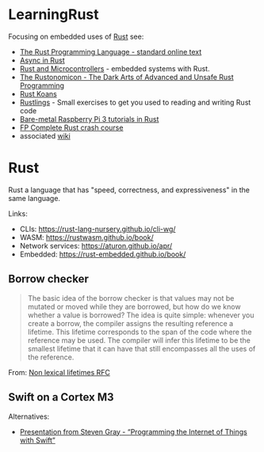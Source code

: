 # LearningRust
Focusing on embedded uses of [Rust](https://www.rust-lang.org) see:
* [The Rust Programming Language - standard online text](https://doc.rust-lang.org/book/index.html)
* [Async in Rust](https://aturon.github.io/apr/async-in-rust/chapter.html)
* [Rust and Microcontrollers](https://rust-embedded.github.io/discovery/) - embedded systems with Rust.
* [The Rustonomicon - The Dark Arts of Advanced and Unsafe Rust Programming](https://doc.rust-lang.org/nomicon/)
* [Rust Koans](https://github.com/crazymykl/rust-koans)
* [Rustlings](https://github.com/rustlings/rustlings) - Small exercises to get you used to reading and writing Rust code
* [Bare-metal Raspberry Pi 3 tutorials in Rust](https://github.com/rust-embedded/rust-raspi3-tutorial)
* [FP Complete Rust crash course](https://www.snoyman.com/blog/2018/10/introducing-rust-crash-course)
* associated [wiki](https://github.com/NickAger/LearningRust/wiki)

# Rust
Rust a language that has "speed, correctness, and expressiveness" in the same language.

Links:
* CLIs: https://rust-lang-nursery.github.io/cli-wg/
* WASM: https://rustwasm.github.io/book/
* Network services: https://aturon.github.io/apr/
* Embedded: https://rust-embedded.github.io/book/

## Borrow checker

> The basic idea of the borrow checker is that values may not be mutated or moved while they are borrowed, but how do we know whether a value is borrowed? The idea is quite simple: whenever you create a borrow, the compiler assigns the resulting reference a lifetime. This lifetime corresponds to the span of the code where the reference may be used. The compiler will infer this lifetime to be the smallest lifetime that it can have that still encompasses all the uses of the reference.

From: [Non lexical lifetimes RFC](https://github.com/nikomatsakis/nll-rfc/blob/master/0000-nonlexical-lifetimes.md#how-we-teach-this)

## Swift on a Cortex M3
Alternatives:
* [Presentation from Steven Gray - “Programming the Internet of Things with Swift”](SwiftThings.pdf)


